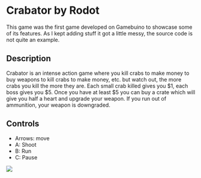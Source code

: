 # Crabator by Rodot
This game was the first game developed on Gamebuino to showcase some of its features. As I kept adding stuff it got a little messy, the source code is not quite an example.

## Description
Crabator is an intense action game where you kill crabs to make money to buy weapons to kill crabs to make money, etc. but watch out, the more crabs you kill the more they are.
Each small crab killed gives you $1, each boss gives you $5. Once you have at least $5 you can buy a crate which will give you half a heart and upgrade your weapon. If you run out of ammunition, your weapon is downgraded.

## Controls
* Arrows: move
* A: Shoot
* B: Run
* C: Pause

![](https://github.com/Rodot/Crabator/crabator.gif)